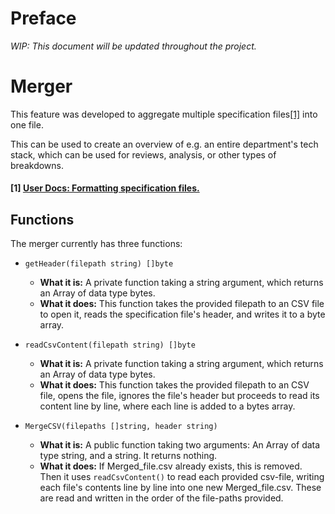 # Preface

*WIP: This document will be updated throughout the project.*

# Merger

This feature was developed to aggregate multiple specification files[[1]](#1-user-docs--formatting-specification-files) into one file.

This can be used to create an overview of e.g. an entire department's tech stack, which can be used for reviews, analysis, or other types of breakdowns.

#### [1] [User Docs: Formatting specification files.](../user_docs/spec_file_format.md)

## Functions

The merger currently has three functions:

* `getHeader(filepath string) []byte`
  * **What it is:** A private function taking a string argument, which returns an Array of data type bytes.
  * **What it does:** This function takes the provided filepath to an CSV file to open it, reads the specification file's header, and writes it to a byte array.

* `readCsvContent(filepath string) []byte`
  * **What it is:** A private function taking a string argument, which returns an Array of data type bytes.
  * **What it does:** This function takes the provided filepath to an CSV file, opens the file, ignores the file's header but proceeds to read its content line by line, where each line is added to a bytes array.


* `MergeCSV(filepaths []string, header string)`
  * **What it is:** A public function taking two arguments: An Array of data type string, and a string. It returns nothing.
  * **What it does:** If Merged_file.csv already exists, this is removed. Then it uses `readCsvContent()` to read each provided csv-file, writing each file's contents line by line into one new Merged_file.csv. These are read and written in the order of the file-paths provided.